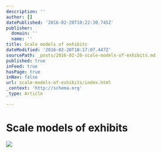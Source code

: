 ```yaml
---
description: ''
author: []
datePublished: '2016-02-20T10:22:30.745Z'
publisher:
  domain: ''
  name: ''
title: Scale models of exhibits
dateModified: '2016-02-20T10:17:07.447Z'
sourcePath: _posts/2016-02-20-scale-models-of-exhibits.md
published: true
inFeed: true
hasPage: true
inNav: false
url: scale-models-of-exhibits/index.html
_context: 'http://schema.org'
_type: Article

---
```

# Scale models of exhibits
![](https://the-grid-user-content.s3-us-west-2.amazonaws.com/7de59cbd-800d-4987-b1a8-b104cdc3d8e9.png)